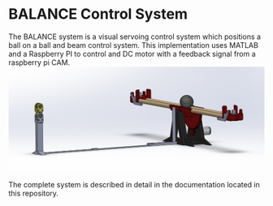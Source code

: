 # BALANCE Control System

The BALANCE system is a visual servoing control system which positions a ball on a ball and beam control system. This implementation uses MATLAB and a Raspberry PI to control and DC motor with a feedback signal from a raspberry pi CAM.
![BALANCE Model](./Documents/BALANCE_Model.png)  

The complete system is described in detail in the documentation located in this repository.
